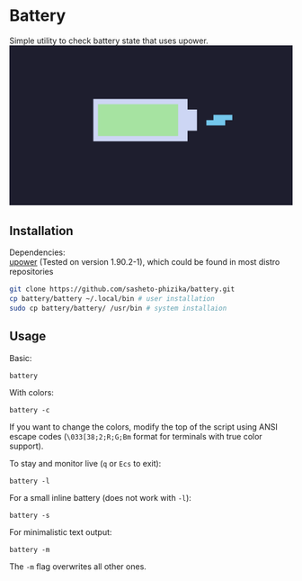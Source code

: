 # Battery

Simple utility to check battery state that uses upower.
![image](screenshot.png "screenshot")

## Installation

Dependencies:\
[upower](https://gitlab.freedesktop.org/upower/upower) (Tested on version 1.90.2-1), which could be found in most distro repositories 


```bash
git clone https://github.com/sasheto-phizika/battery.git
cp battery/battery ~/.local/bin # user installation
sudo cp battery/battery/ /usr/bin # system installaion

```

## Usage

Basic:
```
battery
```

With colors:
```
battery -c
```
If you want to change the colors, modify the top of the script using ANSI escape codes (`\033[38;2;R;G;Bm` format for terminals with true color support).

To stay and monitor live (`q` or `Ecs` to exit):
```
battery -l
```
For a small inline battery (does not work with `-l`):
```
battery -s
```

For minimalistic text output:
```
battery -m
```
The `-m` flag overwrites all other ones.
